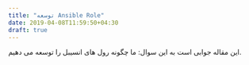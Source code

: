 ```yaml
---
title: "توسعه Ansible Role"
date: 2019-04-08T11:59:50+04:30
draft: true
---
```


این مقاله جوابی است به این سوال: ما چگونه رول های انسیبل را توسعه می دهیم.
